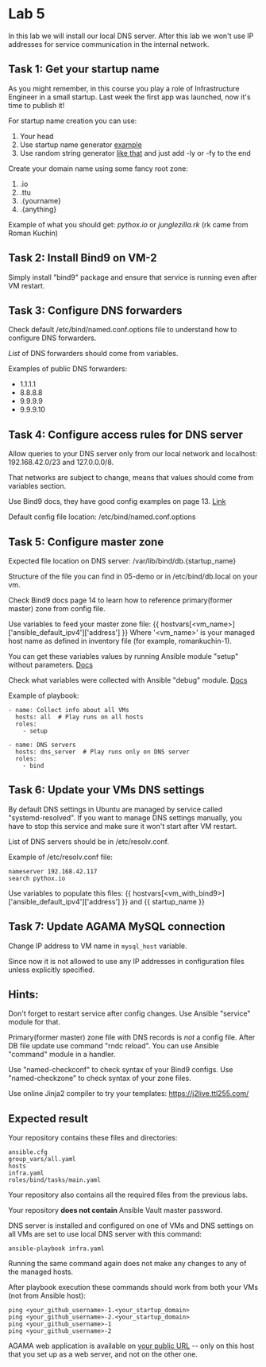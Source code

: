 # Lab 5

In this lab we will install our local DNS server. After this lab we won't use IP addresses for service communication in the internal network.

## Task 1: Get your startup name

As you might remember, in this course you play a role of Infrastructure Engineer in a small startup. Last week the first app was launched, now it's time to publish it!

For startup name creation you can use:
1. Your head
2. Use startup name generator [example](https://namelix.com/)
3. Use random string generator [like that](https://passwordsgenerator.net/) and just add -ly or -fy to the end

Create your domain name using some fancy root zone:
1. .io
2. .ttu
3. .{yourname}
4. .{anything}

Example of what you should get: *pythox.io* or *junglezilla.rk* (rk came from Roman Kuchin)

## Task 2: Install Bind9 on VM-2

Simply install "bind9" package and ensure that service is running even after VM restart.

## Task 3: Configure DNS forwarders

Check default /etc/bind/named.conf.options file to understand how to configure DNS forwarders.

*List* of DNS forwarders should come from variables.

Examples of public DNS forwarders:
 - 1.1.1.1
 - 8.8.8.8
 - 9.9.9.9
 - 9.9.9.10

## Task 4: Configure access rules for DNS server

Allow queries to your DNS server only from our local network and localhost: 192.168.42.0/23 and 127.0.0.0/8.

That networks are subject to change, means that values should come from variables section.

Use Bind9 docs, they have good config examples on page 13. [Link](https://downloads.isc.org/isc/bind9/cur/9.16/doc/arm/Bv9ARM.pdf)

Default config file location: /etc/bind/named.conf.options

## Task 5: Configure master zone

Expected file location on DNS server: /var/lib/bind/db.{startup_name}

Structure of the file you can find in 05-demo or in /etc/bind/db.local on your vm.

Check Bind9 docs page 14 to learn how to reference primary(former master) zone from config file.

Use variables to feed your master zone file:
    {{ hostvars[<vm_name>]['ansible_default_ipv4']['address'] }}
Where '<vm_name>' is your managed host name as defined in inventory file (for example, romankuchin-1).

You can get these variables values by running Ansible module "setup" without parameters. [Docs](https://docs.ansible.com/ansible/latest/collections/ansible/builtin/setup_module.html)

Check what variables were collected with Ansible "debug" module. [Docs](https://docs.ansible.com/ansible/latest/collections/ansible/builtin/debug_module.html)

Example of playbook:

	- name: Collect info about all VMs
	  hosts: all  # Play runs on all hosts
	  roles:
        - setup

	- name: DNS servers
	  hosts: dns_server  # Play runs only on DNS server
	  roles:
	    - bind

## Task 6: Update your VMs DNS settings

By default DNS settings in Ubuntu are managed by service called "systemd-resolved". If you want to manage DNS settings manually, you have to stop this service and make sure it won't start after VM restart.

List of DNS servers should be in /etc/resolv.conf.

Example of /etc/resolv.conf file:

    nameserver 192.168.42.117
    search pythox.io

Use variables to populate this files: {{ hostvars[<vm_with_bind9>]['ansible_default_ipv4']['address'] }} and {{ startup_name }}

## Task 7: Update AGAMA MySQL connection

Change IP address to VM name in `mysql_host` variable.

Since now it is not allowed to use any IP addresses in configuration files unless explicitly specified.

## Hints:

Don't forget to restart service after config changes. Use Ansible "service" module for that.

Primary(former master) zone file with DNS records is *not* a config file. After DB file update use command "rndc reload". You can use Ansible "command" module in a handler.

Use "named-checkconf" to check syntax of your Bind9 configs. Use "named-checkzone" to check syntax of your zone files.

Use online Jinja2 compiler to try your templates: https://j2live.ttl255.com/

## Expected result

Your repository contains these files and directories:

	ansible.cfg
	group_vars/all.yaml
	hosts
	infra.yaml
	roles/bind/tasks/main.yaml

Your repository also contains all the required files from the previous labs.

Your repository **does not contain** Ansible Vault master password.

DNS server is installed and configured on one of VMs and DNS settings on all VMs are set to use local DNS server with this command:

	ansible-playbook infra.yaml

Running the same command again does not make any changes to any of the managed hosts.

After playbook execution these commands should work from both your VMs (not from Ansible host):

    ping <your_github_username>-1.<your_startup_domain>
    ping <your_github_username>-2.<your_startup_domain>
    ping <your_github_username>-1
    ping <your_github_username>-2

AGAMA web application is available on
[your public URL](http://193.40.156.67/students.html) -- only on this host that you set up as a web
server, and not on the other one.
